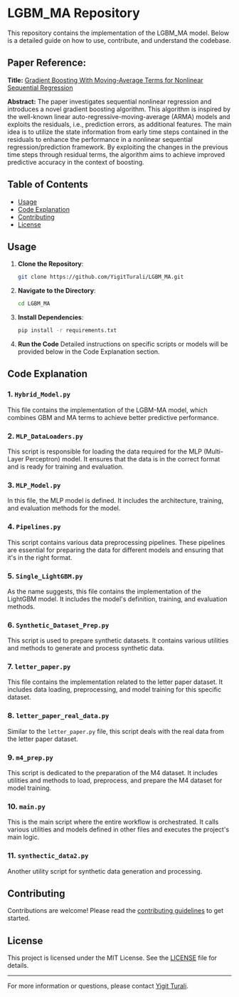 # LGBM_MA Repository

This repository contains the implementation of the LGBM_MA model. Below is a detailed guide on how to use, contribute, and understand the codebase.

## Paper Reference:

**Title:** [Gradient Boosting With Moving-Average Terms for Nonlinear Sequential Regression](https://ieeexplore.ieee.org/abstract/document/10233101/)

**Abstract:** 
The paper investigates sequential nonlinear regression and introduces a novel gradient boosting algorithm. This algorithm is inspired by the well-known linear auto-regressive-moving-average (ARMA) models and exploits the residuals, i.e., prediction errors, as additional features. The main idea is to utilize the state information from early time steps contained in the residuals to enhance the performance in a nonlinear sequential regression/prediction framework. By exploiting the changes in the previous time steps through residual terms, the algorithm aims to achieve improved predictive accuracy in the context of boosting.

## Table of Contents

- [Usage](#usage)
- [Code Explanation](#code-explanation)
- [Contributing](#contributing)
- [License](#license)

## Usage

1. **Clone the Repository**:
   ```bash
   git clone https://github.com/YigitTurali/LGBM_MA.git

2. **Navigate to the Directory**:
    ```bash
    cd LGBM_MA
3. **Install Dependencies**:
    ```bash
    pip install -r requirements.txt
4. **Run the Code**
Detailed instructions on specific scripts or models will be provided below in the Code Explanation section.
  
## Code Explanation
### 1. `Hybrid_Model.py`
This file contains the implementation of the LGBM-MA model, which combines GBM and MA terms to achieve better predictive performance.

### 2. `MLP_DataLoaders.py`
This script is responsible for loading the data required for the MLP (Multi-Layer Perceptron) model. It ensures that the data is in the correct format and is ready for training and evaluation.

### 3. `MLP_Model.py`
In this file, the MLP model is defined. It includes the architecture, training, and evaluation methods for the model.

### 4. `Pipelines.py`
This script contains various data preprocessing pipelines. These pipelines are essential for preparing the data for different models and ensuring that it's in the right format.

### 5. `Single_LightGBM.py`
As the name suggests, this file contains the implementation of the LightGBM model. It includes the model's definition, training, and evaluation methods.

### 6. `Synthetic_Dataset_Prep.py`
This script is used to prepare synthetic datasets. It contains various utilities and methods to generate and process synthetic data.

### 7. `letter_paper.py`
This file contains the implementation related to the letter paper dataset. It includes data loading, preprocessing, and model training for this specific dataset.

### 8. `letter_paper_real_data.py`
Similar to the `letter_paper.py` file, this script deals with the real data from the letter paper dataset.

### 9. `m4_prep.py`
This script is dedicated to the preparation of the M4 dataset. It includes utilities and methods to load, preprocess, and prepare the M4 dataset for model training.

### 10. `main.py`
This is the main script where the entire workflow is orchestrated. It calls various utilities and models defined in other files and executes the project's main logic.

### 11. `synthectic_data2.py`
Another utility script for synthetic data generation and processing.

## Contributing
Contributions are welcome! Please read the [contributing guidelines](CONTRIBUTING.md) to get started.

## License
This project is licensed under the MIT License. See the [LICENSE](LICENSE) file for details.

---

For more information or questions, please contact [Yigit Turali](https://github.com/YigitTurali).
